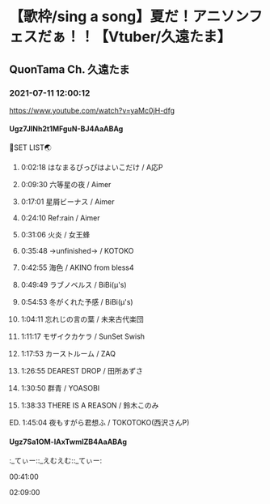 # 【歌枠/sing a song】夏だ！アニソンフェスだぁ！！【Vtuber/久遠たま】

## QuonTama Ch. 久遠たま

### 2021-07-11 12:00:12

https://www.youtube.com/watch?v=yaMc0jH-dfg

#### Ugz7JINh2t1MFguN-BJ4AaABAg

🥚SET LIST🌏



01. 0:02:18 はなまるぴっぴはよいこだけ / A応P

02. 0:09:30 六等星の夜 / Aimer

03. 0:17:01 星屑ビーナス / Aimer

04. 0:24:10 Ref:rain / Aimer

05. 0:31:06 火炎 / 女王蜂

06. 0:35:48 →unfinished→ / KOTOKO

07. 0:42:55 海色 / AKINO from bless4

08. 0:49:49 ラブノベルス / BiBi(μ's)

09. 0:54:53 冬がくれた予感 / BiBi(μ's)

10. 1:04:11 忘れじの言の葉 / 未来古代楽団

11. 1:11:17 モザイクカケラ / SunSet Swish

12. 1:17:53 カーストルーム / ZAQ

13. 1:26:55 DEAREST DROP / 田所あずさ

14. 1:30:50 群青 / YOASOBI

15. 1:38:33 THERE IS A REASON / 鈴木このみ

ED. 1:45:04 夜もすがら君想ふ / TOKOTOKO(西沢さんP)



#### Ugz7Sa1OM-lAxTwmlZB4AaABAg

:_てぃー::_えむえむ::_てぃー:



00:41:00



02:09:00

